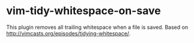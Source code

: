 # vim-tidy-whitespace-on-save
This plugin removes all trailing whitespace when a file is saved. Based on http://vimcasts.org/episodes/tidying-whitespace/.

